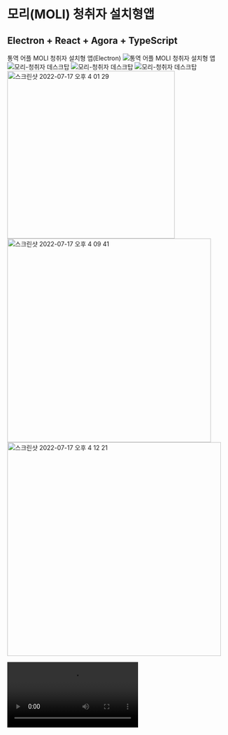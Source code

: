 # 모리(MOLI) 청취자 설치형앱

## Electron + React + Agora + TypeScript

통역 어플 MOLI 청취자 설치형 앱(Electron)
![통역 어플 MOLI 청취자 설치형 앱](https://user-images.githubusercontent.com/25785760/179920716-ddd3d0fa-1cf5-4ba8-912d-d45d88523bb6.png)
![모리-청취자 데스크탑](https://user-images.githubusercontent.com/25785760/179478237-22196f2c-6259-4fb9-94ae-8f5d8662f061.png)
![모리-청취자 데스크탑](https://user-images.githubusercontent.com/25785760/179875417-030b6f85-111e-4a2e-8104-331b617204b2.png)
![모리-청취자 데스크탑](https://user-images.githubusercontent.com/25785760/179478270-c69a5a88-ce9d-4e6c-ba94-93d585082d93.png)
<img width="384" alt="스크린샷 2022-07-17 오후 4 01 29" src="https://user-images.githubusercontent.com/25785760/179478498-cf0cc595-927e-4e89-9580-e1e55efeb065.png">
<img width="467" alt="스크린샷 2022-07-17 오후 4 09 41" src="https://user-images.githubusercontent.com/25785760/179478455-8f72e96c-b7d6-4d62-9658-a44304e307d6.png">
<img width="490" alt="스크린샷 2022-07-17 오후 4 12 21" src="https://user-images.githubusercontent.com/25785760/179478430-c9ae56ae-2ac0-403e-bf52-07d5b5447910.png">



<video src='https://user-images.githubusercontent.com/25785760/180939053-87e4bb44-1d2f-4453-891c-c45bcc7c7fe5.mp4'>

